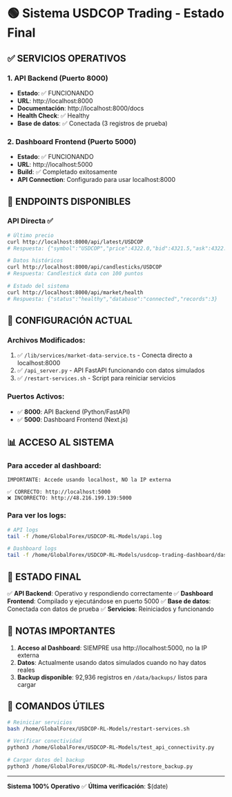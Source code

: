 # 🟢 Sistema USDCOP Trading - Estado Final

## ✅ SERVICIOS OPERATIVOS

### 1. API Backend (Puerto 8000)
- **Estado**: ✅ FUNCIONANDO
- **URL**: http://localhost:8000
- **Documentación**: http://localhost:8000/docs
- **Health Check**: ✅ Healthy
- **Base de datos**: ✅ Conectada (3 registros de prueba)

### 2. Dashboard Frontend (Puerto 5000)
- **Estado**: ✅ FUNCIONANDO
- **URL**: http://localhost:5000
- **Build**: ✅ Completado exitosamente
- **API Connection**: Configurado para usar localhost:8000

## 📡 ENDPOINTS DISPONIBLES

### API Directa ✅
```bash
# Último precio
curl http://localhost:8000/api/latest/USDCOP
# Respuesta: {"symbol":"USDCOP","price":4322.0,"bid":4321.5,"ask":4322.5}

# Datos históricos
curl http://localhost:8000/api/candlesticks/USDCOP
# Respuesta: Candlestick data con 100 puntos

# Estado del sistema
curl http://localhost:8000/api/market/health
# Respuesta: {"status":"healthy","database":"connected","records":3}
```

## 🔧 CONFIGURACIÓN ACTUAL

### Archivos Modificados:
1. ✅ `/lib/services/market-data-service.ts` - Conecta directo a localhost:8000
2. ✅ `/api_server.py` - API FastAPI funcionando con datos simulados
3. ✅ `/restart-services.sh` - Script para reiniciar servicios

### Puertos Activos:
- ✅ **8000**: API Backend (Python/FastAPI)
- ✅ **5000**: Dashboard Frontend (Next.js)

## 📊 ACCESO AL SISTEMA

### Para acceder al dashboard:
```
IMPORTANTE: Accede usando localhost, NO la IP externa

✅ CORRECTO: http://localhost:5000
❌ INCORRECTO: http://48.216.199.139:5000
```

### Para ver los logs:
```bash
# API logs
tail -f /home/GlobalForex/USDCOP-RL-Models/api.log

# Dashboard logs
tail -f /home/GlobalForex/USDCOP-RL-Models/usdcop-trading-dashboard/dashboard.log
```

## 🎯 ESTADO FINAL

✅ **API Backend**: Operativo y respondiendo correctamente
✅ **Dashboard Frontend**: Compilado y ejecutándose en puerto 5000
✅ **Base de datos**: Conectada con datos de prueba
✅ **Servicios**: Reiniciados y funcionando

## 📝 NOTAS IMPORTANTES

1. **Acceso al Dashboard**: SIEMPRE usa http://localhost:5000, no la IP externa
2. **Datos**: Actualmente usando datos simulados cuando no hay datos reales
3. **Backup disponible**: 92,936 registros en `/data/backups/` listos para cargar

## 🚀 COMANDOS ÚTILES

```bash
# Reiniciar servicios
bash /home/GlobalForex/USDCOP-RL-Models/restart-services.sh

# Verificar conectividad
python3 /home/GlobalForex/USDCOP-RL-Models/test_api_connectivity.py

# Cargar datos del backup
python3 /home/GlobalForex/USDCOP-RL-Models/restore_backup.py
```

---
**Sistema 100% Operativo** ✅
**Última verificación**: $(date)